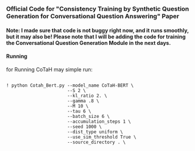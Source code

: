 ### Official Code for "Consistency Training by Synthetic Question Generation for Conversational Question Answering" Paper 

#### Note: I made sure that code is not buggy right now, and it runs smoothly, but it may also be! Please note that I will be adding the code for training the Conversational Question Generation Module in the next days.


#### Running

for Running CoTaH may simple run:

```

! python Cotah_Bert.py --model_name CoTaH-BERT \
                       --S 2 \
                       --kl_ratio 2. \
                       --gamma .8 \
                       --M 10 \
                       --tau 6 \
                       --batch_size 6 \
                       --accumulation_steps 1 \
                       --seed 1000 \
                       --dist_type uniform \
                       --use_sim_threshold True \
                       --source_directory . \
                      
```
